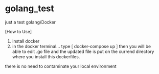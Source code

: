 # golang_test
just a test golang/Docker

[How to Use]
 1. install docker
 2. in the docker terminal...
    type [ docker-compose up ]
     then you will be able to edit .go file and the updated file is put on the currend directory where you install this dockerfiles.
    
there is no need to contaminate your local environment
